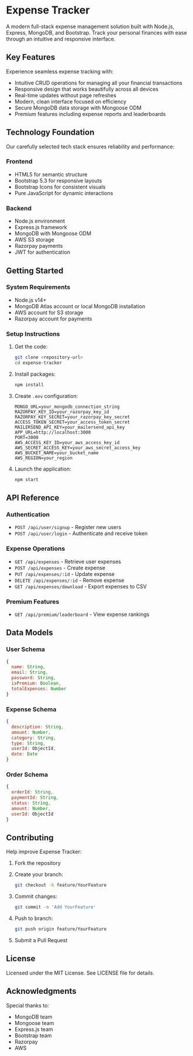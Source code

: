 # Expense Tracker

A modern full-stack expense management solution built with Node.js, Express, MongoDB, and Bootstrap. Track your personal finances with ease through an intuitive and responsive interface.

## Key Features

Experience seamless expense tracking with:

- Intuitive CRUD operations for managing all your financial transactions
- Responsive design that works beautifully across all devices
- Real-time updates without page refreshes
- Modern, clean interface focused on efficiency
- Secure MongoDB data storage with Mongoose ODM
- Premium features including expense reports and leaderboards

## Technology Foundation

Our carefully selected tech stack ensures reliability and performance:

### Frontend

- HTML5 for semantic structure
- Bootstrap 5.3 for responsive layouts
- Bootstrap Icons for consistent visuals
- Pure JavaScript for dynamic interactions

### Backend

- Node.js environment
- Express.js framework
- MongoDB with Mongoose ODM
- AWS S3 storage
- Razorpay payments
- JWT for authentication

## Getting Started

### System Requirements

- Node.js v14+
- MongoDB Atlas account or local MongoDB installation
- AWS account for S3 storage
- Razorpay account for payments

### Setup Instructions

1. Get the code:

   ```bash
   git clone <repository-url>
   cd expense-tracker
   ```

2. Install packages:

   ```bash
   npm install
   ```

3. Create `.env` configuration:

   ```env
   MONGO_URL=your_mongodb_connection_string
   RAZORPAY_KEY_ID=your_razorpay_key_id
   RAZORPAY_KEY_SECRET=your_razorpay_key_secret
   ACCESS_TOKEN_SECRET=your_access_token_secret
   MAILERSEND_API_KEY=your_mailersend_api_key
   APP_URL=http://localhost:3000
   PORT=3000
   AWS_ACCESS_KEY_ID=your_aws_access_key_id
   AWS_SECRET_ACCESS_KEY=your_aws_secret_access_key
   AWS_BUCKET_NAME=your_bucket_name
   AWS_REGION=your_region
   ```

4. Launch the application:
   ```bash
   npm start
   ```

## API Reference

### Authentication

- `POST /api/user/signup` - Register new users
- `POST /api/user/login` - Authenticate and receive token

### Expense Operations

- `GET /api/expenses` - Retrieve user expenses
- `POST /api/expenses` - Create expense
- `PUT /api/expenses/:id` - Update expense
- `DELETE /api/expenses/:id` - Remove expense
- `GET /api/expenses/download` - Export expenses to CSV

### Premium Features

- `GET /api/premium/leaderboard` - View expense rankings

## Data Models

### User Schema

```javascript
{
  name: String,
  email: String,
  password: String,
  isPremium: Boolean,
  totalExpenses: Number
}
```

### Expense Schema

```javascript
{
  description: String,
  amount: Number,
  category: String,
  type: String,
  userId: ObjectId,
  date: Date
}
```

### Order Schema

```javascript
{
  orderId: String,
  paymentId: String,
  status: String,
  amount: Number,
  userId: ObjectId
}
```

## Contributing

Help improve Expense Tracker:

1. Fork the repository
2. Create your branch:

   ```bash
   git checkout -b feature/YourFeature
   ```

3. Commit changes:

   ```bash
   git commit -m 'Add YourFeature'
   ```

4. Push to branch:

   ```bash
   git push origin feature/YourFeature
   ```

5. Submit a Pull Request

## License

Licensed under the MIT License. See LICENSE file for details.

## Acknowledgments

Special thanks to:

- MongoDB team
- Mongoose team
- Express.js team
- Bootstrap team
- Razorpay
- AWS
